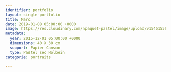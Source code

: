 ```yaml
---
identifier: portfolio
layout: single-portfolio
title: Marc
date: 2019-01-08 05:00:00 +0000
image: https://res.cloudinary.com/npaquet-pastel/image/upload/v1545155646/Marc-pastel-30-X-40-cm-2015.jpg
metadata:
  year: 2015-12-01 05:00:00 +0000
  dimensions: 40 X 30 cm
  support: Papier Canson
  type: Pastel sec Holbein
categorie: portraits

---
```

